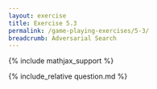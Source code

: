 ```yaml
---
layout: exercise
title: Exercise 5.3
permalink: /game-playing-exercises/5-3/
breadcrumb: Adversarial Search
---
```


{% include mathjax_support %}

<div><i class="arrow-up loader" data-chapter="game-playing-exercises" data-exercise="ex_3" data-rating="0"></i></div>
{% include_relative question.md %}
